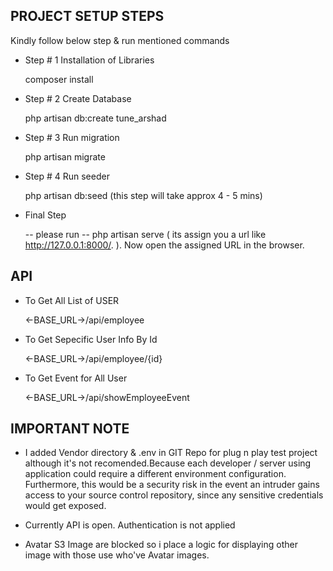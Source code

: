 ## PROJECT SETUP STEPS 

Kindly follow below step & run mentioned commands

- Step # 1 Installation of Libraries

	 composer install

- Step # 2 Create Database

	 php artisan db:create tune_arshad

- Step # 3 Run migration

	 php artisan migrate

- Step # 4  Run seeder
	
	php artisan db:seed (this step will take approx 4 - 5 mins)

- Final Step

	-- please run 
		-- php artisan serve ( its assign you a url like http://127.0.0.1:8000/. ). Now open the assigned URL in the browser.


## API

- To Get All List of USER

	<-BASE_URL->/api/employee

- To Get Sepecific User Info By Id
	
	<-BASE_URL->/api/employee/{id}

- To Get Event for All User
	
	<-BASE_URL->/api/showEmployeeEvent



## IMPORTANT NOTE

- I added Vendor directory & .env in GIT Repo for plug n play test project although it's not recomended.Because each developer / server using application could require a different environment configuration. Furthermore, this would be a security risk in the event an intruder gains access to your source control repository, since any sensitive credentials would get exposed.

- Currently API is open. Authentication is not applied

- Avatar S3 Image are blocked so i place a logic for displaying other image with those use who've Avatar images.